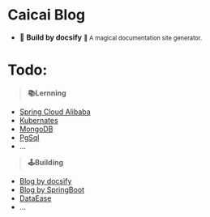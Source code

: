 # **Caicai Blog** 
- 👀 **Build by docsify**
<small>📍   A magical documentation site generator.</small>

# Todo:
>**📚️Lernning**
- [Spring Cloud Alibaba](/JAVA#springcloud)
- [Kubernates](/Kubernates)
- [MongoDB]()
- [PgSql]()
- ...



> **🕹️Building**
- [Blog by docsify](/#)
- [Blog by SpringBoot]()
- [DataEase]()
- ...
